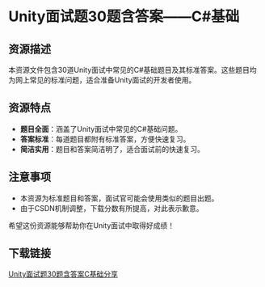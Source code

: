 # Unity面试题30题含答案——C#基础

## 资源描述

本资源文件包含30道Unity面试中常见的C#基础题目及其标准答案。这些题目均为网上常见的标准问题，适合准备Unity面试的开发者使用。

## 资源特点

- **题目全面**：涵盖了Unity面试中常见的C#基础问题。
- **答案标准**：每道题目都附有标准答案，方便快速复习。
- **简洁实用**：题目和答案简洁明了，适合面试前的快速复习。

## 注意事项

- 本资源为标准题目和答案，面试官可能会使用类似的题目出题。
- 由于CSDN机制调整，下载分数有所提高，对此表示歉意。

希望这份资源能够帮助你在Unity面试中取得好成绩！

## 下载链接

[Unity面试题30题含答案C基础分享](https://pan.quark.cn/s/cb84c9fc1279)